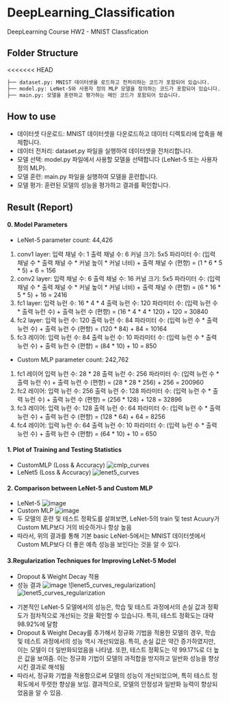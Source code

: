 # DeepLearning_Classification
DeepLearning Course HW2 - MNIST Classfication

## Folder Structure
<<<<<<< HEAD
```bash
├── dataset.py: MNIST 데이터셋을 로드하고 전처리하는 코드가 포함되어 있습니다.
├── model.py: LeNet-5와 사용자 정의 MLP 모델을 정의하는 코드가 포함되어 있습니다.
├── main.py: 모델을 훈련하고 평가하는 메인 코드가 포함되어 있습니다.
```

## How to use
- 데이터셋 다운로드: MNIST 데이터셋을 다운로드하고 데이터 디렉토리에 압축을 해제합니다.
- 데이터 전처리: dataset.py 파일을 실행하여 데이터셋을 전처리합니다.
- 모델 선택: model.py 파일에서 사용할 모델을 선택합니다 (LeNet-5 또는 사용자 정의 MLP).
- 모델 훈련: main.py 파일을 실행하여 모델을 훈련합니다.
- 모델 평가: 훈련된 모델의 성능을 평가하고 결과를 확인합니다.

## Result (Report)
#### 0. Model Parameters
- LeNet-5 parameter count: 44,426
1) conv1 layer:
  입력 채널 수: 1
  출력 채널 수: 6
  커널 크기: 5x5
  파라미터 수: (입력 채널 수 * 출력 채널 수 * 커널 높이 * 커널 너비) + 출력 채널 수 (편향)
  = (1 * 6 * 5 * 5) + 6 = 156
2) conv2 layer:
  입력 채널 수: 6
  출력 채널 수: 16
  커널 크기: 5x5
  파라미터 수: (입력 채널 수 * 출력 채널 수 * 커널 높이 * 커널 너비) + 출력 채널 수 (편향)
  = (6 * 16 * 5 * 5) + 16 = 2416
3) fc1 layer:
  입력 뉴런 수: 16 * 4 * 4
  출력 뉴런 수: 120
  파라미터 수: (입력 뉴런 수 * 출력 뉴런 수) + 출력 뉴런 수 (편향)
  = (16 * 4 * 4 * 120) + 120 = 30840
4) fc2 layer:
  입력 뉴런 수: 120
  출력 뉴런 수: 84
  파라미터 수: (입력 뉴런 수 * 출력 뉴런 수) + 출력 뉴런 수 (편향)
  = (120 * 84) + 84 = 10164
5) fc3 레이어:
  입력 뉴런 수: 84
  출력 뉴런 수: 10
  파라미터 수: (입력 뉴런 수 * 출력 뉴런 수) + 출력 뉴런 수 (편향)
  = (84 * 10) + 10 = 850

- Custom MLP parameter count: 242,762
1) fc1 레이어
  입력 뉴런 수: 28 * 28
  출력 뉴런 수: 256
  파라미터 수: (입력 뉴런 수 * 출력 뉴런 수) + 출력 뉴런 수 (편향)
  = (28 * 28 * 256) + 256 = 200960
2) fc2 레이어:
  입력 뉴런 수: 256
  출력 뉴런 수: 128
  파라미터 수: (입력 뉴런 수 * 출력 뉴런 수) + 출력 뉴런 수 (편향)
  = (256 * 128) + 128 = 32896
3) fc3 레이어:
  입력 뉴런 수: 128
  출력 뉴런 수: 64
  파라미터 수: (입력 뉴런 수 * 출력 뉴런 수) + 출력 뉴런 수 (편향)
  = (128 * 64) + 64 = 8256
4) fc4 레이어:
  입력 뉴런 수: 64
  출력 뉴런 수: 10
  파라미터 수: (입력 뉴런 수 * 출력 뉴런 수) + 출력 뉴런 수 (편향)
  = (64 * 10) + 10 = 650

#### 1. Plot of Training and Testing Statistics
- CustomMLP (Loss & Accuracy)
![cmlp_curves](https://github.com/YewonMin/DeepLearning_Classification/assets/108216502/703bffeb-bd4b-48c7-9a33-d4f7492768c8)
- LeNet5 (Loss & Accuracy)
![lenet5_curves](https://github.com/YewonMin/DeepLearning_Classification/assets/108216502/e6e7b53e-8bc7-4746-93c5-5db74d5e4165)

#### 2. Comparison between LeNet-5 and Custom MLP
- LeNet-5
![image](https://github.com/YewonMin/DeepLearning_Classification/assets/108216502/1e8d7a1d-e4ce-4303-8ecf-8353716cade0)
- Custom MLP
![image](https://github.com/YewonMin/DeepLearning_Classification/assets/108216502/aaa67cf7-d61f-4214-a04e-d9ab12ebcbf5)
- 두 모델의 훈련 및 테스트 정확도를 살펴보면, LeNet-5의 train 및 test Acuury가 Custom MLP보다 거의 비슷하거나 항상 높음
- 따라서, 위의 결과를 통해 기본 basic LeNet-5에서는 MNIST 데이터셋에서 Custom MLP보다 더 좋은 예측 성능을 보인다는 것을 알 수 있다.

#### 3.Regularization Techniques for Improving LeNet-5 Model
- Dropout & Weight Decay 적용
- 성능 결과
![image](https://github.com/YewonMin/DeepLearning_Classification/assets/108216502/e6ae8028-31fe-4572-bc74-663d49c535ab)
![lenet5_curves_regularization]![lenet5_curves_regularization](https://github.com/YewonMin/DeepLearning_Classification/assets/108216502/3785a5ea-0543-49b6-85d7-339909c629fc)

* 기본적인 LeNet-5 모델에서의 성능은, 학습 및 테스트 과정에서의 손실 값과 정확도가 점차적으로 개선되는 것을 확인할 수 있습니다. 특히, 테스트 정확도는 대략 98.92%에 달함
* Dropout & Weight Decay를 추가해서 정규화 기법을 적용한 모델의 경우, 학습 및 테스트 과정에서의 성능 역시 개선되었음. 특히, 손실 값은 약간 증가하였지만, 이는 모델이 더 일반화되었음을 나타냄. 또한, 테스트 정확도는 약 99.17%로 더 높은 값을 보여줌. 이는 정규화 기법이 모델의 과적합을 방지하고 일반화 성능을 향상시킨 결과로 해석됨
* 따라서, 정규화 기법을 적용함으로써 모델의 성능이 개선되었으며, 특히 테스트 정확도에서 뚜렷한 향상을 보임. 결과적으로, 모델의 안정성과 일반화 능력이 향상되었음을 알 수 있음.
